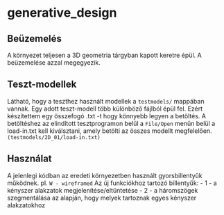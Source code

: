 # generative_design

## Beüzemelés

A környezet teljesen a 3D geometria tárgyban kapott keretre épül. A beüzemelése azzal megegyezik.

## Teszt-modellek

Látható, hogy a teszthez használt modellek a `testmodels/` mappában vannak. Egy adott teszt-modell több különböző fájlból épül fel. Ezért készítettem egy összefogó .txt -t hogy könnyebb legyen a betöltés.
A betöltéshez az elindított tesztprogramon belül a `File/Open` menün belül a load-in.txt kell kiválsztani, amely betölti az összes modellt megfelelően. `(testmodels/2D_01/load-in.txt)`

## Használat

A jelenlegi kódban az eredeti környezetben használt gyorsbillentyűk működnek. pl. ` W - wireframed `
Az új funkciókhoz tartozó billentyűk:
    - 1 - a kényszer alakzatok megjelenítése/eltűntetése
    - 2 - a háromszögek szegmentálása az alapján, hogy melyek tartoznak egyes kényszer alakzatokhoz